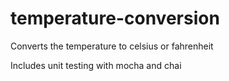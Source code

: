 # temperature-conversion
Converts the temperature to celsius or fahrenheit

Includes unit testing with mocha and chai